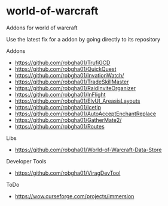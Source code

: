 # world-of-warcraft
Addons for world of warcraft

Use the latest fix for a addon by going directly to its repository

Addons

* https://github.com/robgha01/TrufiGCD
* https://github.com/robgha01/QuickQuest
* https://github.com/robgha01/InvationWatch/
* https://github.com/robgha01/TradeSkillMaster
* https://github.com/robgha01/RaidInviteOrganizer
* https://github.com/robgha01/InFlight
* https://github.com/robgha01/ElvUI_AreasisLayouts
* https://github.com/robgha01/Icetip
* https://github.com/robgha01/AutoAcceptEnchantReplace
* https://github.com/robgha01/GatherMate2/
* https://github.com/robgha01/Routes

Libs
* https://github.com/robgha01/World-of-Warcraft-Data-Store

Developer Tools
* https://github.com/robgha01/ViragDevTool

ToDo
* https://wow.curseforge.com/projects/immersion
